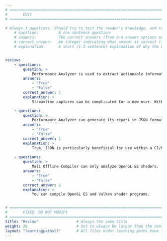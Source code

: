 ```yaml
---
# ================================================================================
#       Edit
# ================================================================================

# Always 3 questions. Should try to test the reader's knowledge, and reinforce the key points you want them to remember.
    # question:         A one sentence question
    # answers:          The correct answers (from 2-4 answer options only). Should be surrounded by quotes.
    # correct_answer:   An integer indicating what answer is correct (index starts from 0)
    # explanation:      A short (1-3 sentence) explanation of why the correct answer is correct. Can add aditional context if desired


review:
    - questions:
        question: >
            Performance Analyzer is used to extract actionable information from Streamline captures.
        answers:
            - "True"
            - "False"
        correct_answer: 1
        explanation: >
            Streamline captures can be complicated for a new user. With Performance Analyzer you can generate an easy to understand report highlighting key areas to focus on.

    - questions:
        question: >
            Performance Analyzer can generate its report in JSON format?
        answers:
            - "True"
            - "False"
        correct_answer: 1
        explanation: >
            True. JSON is particularly beneficial for use within a CI/CD workflow.
               
    - questions:
        question: >
            Mali Offline Compiler can only analyze OpenGL ES shaders.
        answers:
            - "True"
            - "False"
        correct_answer: 2
        explanation: >
            You can compile OpenGL ES and Vulkan shader programs.


# ================================================================================
#       FIXED, DO NOT MODIFY
# ================================================================================
title: "Review"                 # Always the same title
weight: 20                      # Set to always be larger than the content in this path
layout: "learningpathall"       # All files under learning paths have this same wrapper
---
```

